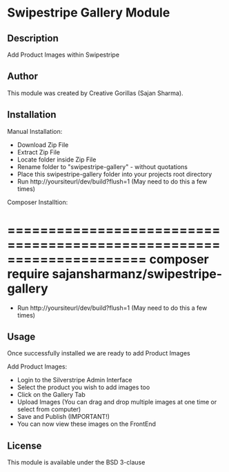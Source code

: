 # Swipestripe Gallery Module

## Description
Add Product Images within Swipestripe

## Author
This module was created by Creative Gorillas (Sajan Sharma). 

## Installation
Manual Installation:
- Download Zip File
- Extract Zip File
- Locate folder inside Zip File
- Rename folder to "swipestripe-gallery" - without quotations
- Place this swipestripe-gallery folder into your projects root directory
- Run http://yoursiteurl/dev/build?flush=1 (May need to do this a few times)

Composer Installtion:

=====================================================================
	composer require sajansharmanz/swipestripe-gallery
=====================================================================

- Run http://yoursiteurl/dev/build?flush=1 (May need to do this a few times)

## Usage
Once successfully installed we are ready to add Product Images

Add Product Images:

- Login to the Silverstripe Admin Interface
- Select the product you wish to add images too
- Click on the Gallery Tab
- Upload Images (You can drag and drop multiple images at one time or select from computer)
- Save and Publish (IMPORTANT!)
- You can now view these images on the FrontEnd

## License
This module is available under the BSD 3-clause